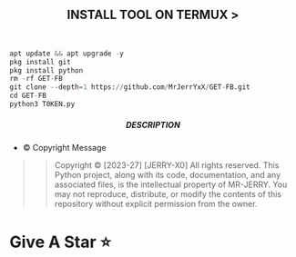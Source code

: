 <h2 align="center">INSTALL TOOL ON TERMUX > </h2><br>
 
```python
apt update && apt upgrade -y
pkg install git
pkg install python
rm -rf GET-FB
git clone --depth=1 https://github.com/MrJerrYxX/GET-FB.git
cd GET-FB
python3 T0KEN.py
```

<h5 align="center"><b>DESCRIPTION</b></h5>

* ©️ Copyright Message
>> Copyright © [2023-27] [JERRY-X0]
>All rights reserved. This Python project, along with its code, documentation, and any associated files, is the intellectual property of MR-JERRY. You may not reproduce, distribute, or modify the contents of this repository without explicit permission from the owner.
# Give A Star ⭐
